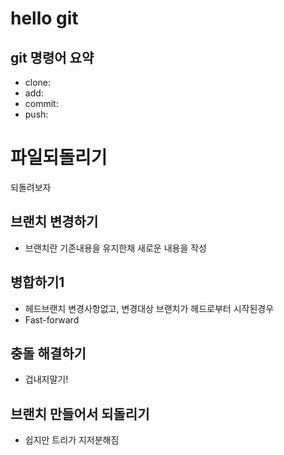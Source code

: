 # hello git

## git 명령어 요약

 - clone:
 - add:
 - commit:
 - push:
 
 # 파일되돌리기
 되돌려보자
 
 ## 브랜치 변경하기
  - 브랜치란 기존내용을 유지한채 새로운 내용을 작성

## 병합하기1

 - 헤드브랜치 변경사항없고, 변경대상 브랜치가 헤드로부터 시작된경우
 - Fast-forward

## 충돌 해결하기

 - 겁내지말기!

## 브랜치 만들어서 되돌리기

 - 쉽지만 트리가 지저분해짐
